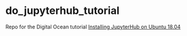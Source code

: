 # do_jupyterhub_tutorial
Repo for the Digital Ocean tutorial [Installing JupyterHub on Ubuntu 18.04](#)
